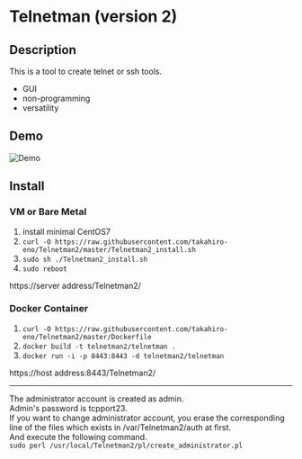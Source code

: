 Telnetman (version 2)
====

## Description
This is a tool to create telnet or ssh tools.
- GUI
- non-programming
- versatility

## Demo
![Demo](https://github.com/takahiro-eno/Telnetman2/blob/demo/Telnetman_demo.gif)

## Install
### VM or Bare Metal
1. install minimal CentOS7  
1. `curl -O https://raw.githubusercontent.com/takahiro-eno/Telnetman2/master/Telnetman2_install.sh`
1. `sudo sh ./Telnetman2_install.sh`
1. `sudo reboot`

https&#58;//server address/Telnetman2/

### Docker Container
1. `curl -O https://raw.githubusercontent.com/takahiro-eno/Telnetman2/master/Dockerfile`
1. `docker build -t telnetman2/telnetman .`
1. `docker run -i -p 8443:8443 -d telnetman2/telnetman`

https&#58;//host address:8443/Telnetman2/

---
The administrator account is created as admin.  
Admin's password is tcpport23.  
If you want to change administrator account, you erase the corresponding line of the files which exists in /var/Telnetman2/auth at first.  
And execute the following command.  
`sudo perl /usr/local/Telnetman2/pl/create_administrator.pl`
